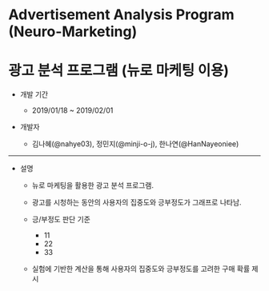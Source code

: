 # Advertisement Analysis Program (Neuro-Marketing)
# 광고 분석 프로그램 (뉴로 마케팅 이용)


* 개발 기간

  - 2019/01/18 ~ 2019/02/01
  


* 개발자

  - 김나혜(@nahye03), 정민지(@minji-o-j), 한나연(@HanNayeoniee)
  
  
----
* 설명

  - 뉴로 마케팅을 활용한 광고 분석 프로그램.
  
  - 광고를 시청하는 동안의 사용자의 집중도와 긍부정도가 그래프로 나타남.
  
  - 긍/부정도 판단 기준
    - 11
    - 22
    - 33
  
  - 실험에 기반한 계산을 통해 사용자의 집중도와 긍부정도를 고려한 구매 확률 제시
